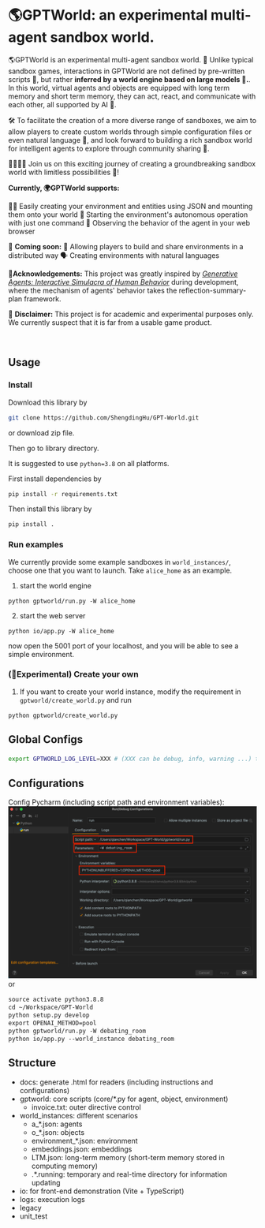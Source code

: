 # 🌎GPTWorld: an experimental multi-agent sandbox world.


🌎GPTWorld is an experimental multi-agent sandbox world. 🔬 Unlike typical sandbox games, interactions in GPTWorld are not defined by pre-written scripts 📜, but rather **inferred by a world engine based on large models 🤖.**. In this world, virtual agents and objects are equipped with long term memory and short term memory, they can act, react, and communicate with each other, all supported by AI 🤯. 

🛠️ To facilitate the creation of a more diverse range of sandboxes, we aim to allow players to create custom worlds through simple configuration files or even natural language 🤩, and look forward to building a rich sandbox world for intelligent agents to explore through community sharing 🤝.

👨‍💻👩‍💻 Join us on this exciting journey of creating a groundbreaking sandbox world with limitless possibilities 🚀!


**Currently, 🌍GPTWorld supports:**

👨‍💻 Easily creating your environment and entities using JSON and mounting them onto your world
🏃 Starting the environment's autonomous operation with just one command
👀 Observing the behavior of the agent in your web browser

🎉 **Coming soon:**
🤝 Allowing players to build and share environments in a distributed way
🗣️ Creating environments with natural languages

🙏**Acknowledgements:** This project was greatly inspired by [*Generative Agents: Interactive Simulacra of Human Behavior*](https://arxiv.org/abs/2304.03442)  during development, where the mechanism of agents' behavior takes the reflection-summary-plan framework.

🚨 **Disclaimer:**
This project is for academic and experimental purposes only. We currently suspect that it is far from a usable game product.


<br/>

## Usage

### Install

Download this library by

```sh
git clone https://github.com/ShengdingHu/GPT-World.git
```

or download zip file.

Then go to library directory.

It is suggested to use `python=3.8` on all platforms.

First install dependencies by

```sh
pip install -r requirements.txt
```

Then install this library by

```sh
pip install .
```

### Run examples
We currently provide some example sandboxes in  `world_instances/`, choose one that you want to launch.
Take `alice_home` as an example.

1. start the world engine
```
python gptworld/run.py -W alice_home
```

2. start the web server
```
python io/app.py -W alice_home
```
now open the 5001 port of your localhost, and you will be able to see a simple environment.

### (🧪Experimental) Create your own
1. If you want to create your world instance,
modify the requirement in `gptworld/create_world.py` and run
```
python gptworld/create_world.py 
```

## Global Configs
```bash
export GPTWORLD_LOG_LEVEL=XXX # (XXX can be debug, info, warning ...) to set the logging level
```

## Configurations
Config Pycharm (including script path and environment variables):
![img.png](img.png)
or
```
source activate python3.8.8
cd ~/Workspace/GPT-World
python setup.py develop
export OPENAI_METHOD=pool
python gptworld/run.py -W debating_room
python io/app.py --world_instance debating_room
```

## Structure
- docs: generate .html for readers (including instructions and configurations)
- gptworld: core scripts (core/*.py for agent, object, environment)
  - invoice.txt: outer directive control
- world_instances: different scenarios
  - a_*.json: agents
  - o_*.json: objects
  - environment_*.json: environment
  - embeddings.json: embeddings
  - LTM.json: long-term memory (short-term memory stored in computing memory)
  - .*.running: temporary and real-time directory for information updating
- io: for front-end demonstration (Vite + TypeScript)
- logs: execution logs
- legacy
- unit_test
